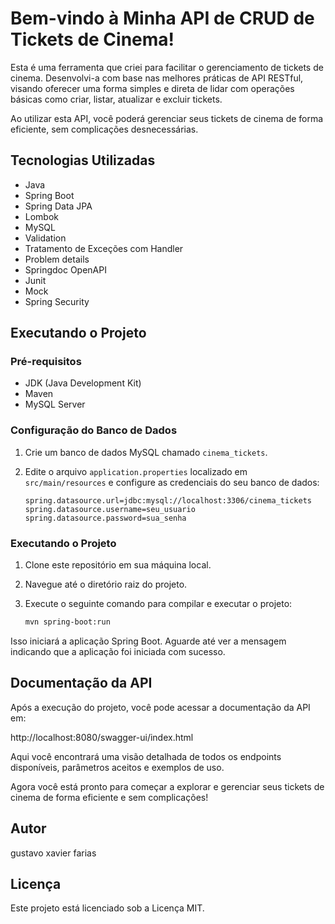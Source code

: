 # Bem-vindo à Minha API de CRUD de Tickets de Cinema!

Esta é uma ferramenta que criei para facilitar o gerenciamento de tickets de cinema. Desenvolvi-a com base nas melhores práticas de API RESTful, visando oferecer uma forma simples e direta de lidar com operações básicas como criar, listar, atualizar e excluir tickets.

Ao utilizar esta API, você poderá gerenciar seus tickets de cinema de forma eficiente, sem complicações desnecessárias.

## Tecnologias Utilizadas

- Java
- Spring Boot
- Spring Data JPA
- Lombok
- MySQL
- Validation
- Tratamento de Exceções com Handler
- Problem details
- Springdoc OpenAPI
- Junit
- Mock
- Spring Security

## Executando o Projeto

### Pré-requisitos

- JDK (Java Development Kit)
- Maven
- MySQL Server

### Configuração do Banco de Dados

1. Crie um banco de dados MySQL chamado `cinema_tickets`.
2. Edite o arquivo `application.properties` localizado em `src/main/resources` e configure as credenciais do seu banco de dados:

    ```properties
    spring.datasource.url=jdbc:mysql://localhost:3306/cinema_tickets
    spring.datasource.username=seu_usuario
    spring.datasource.password=sua_senha
    ```

### Executando o Projeto

1. Clone este repositório em sua máquina local.
2. Navegue até o diretório raiz do projeto.
3. Execute o seguinte comando para compilar e executar o projeto:

    ```bash
    mvn spring-boot:run
    ```

Isso iniciará a aplicação Spring Boot. Aguarde até ver a mensagem indicando que a aplicação foi iniciada com sucesso.

## Documentação da API

Após a execução do projeto, você pode acessar a documentação da API em:

http://localhost:8080/swagger-ui/index.html


Aqui você encontrará uma visão detalhada de todos os endpoints disponíveis, parâmetros aceitos e exemplos de uso.

Agora você está pronto para começar a explorar e gerenciar seus tickets de cinema de forma eficiente e sem complicações!


## Autor

gustavo xavier farias

## Licença

Este projeto está licenciado sob a Licença MIT.
